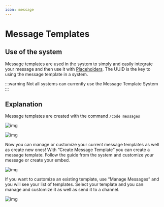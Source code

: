 ```yaml
---
icon: message
---
```


# Message Templates

## Use of the system

Message templates are used in the system to simply and easily integrate your message and then use it with [Placeholders](../placeholders.mdx). The UUID is the key to using the message template in a system.

:::warning
Not all systems can currently use the Message Template System
:::

## Explanation&#x20;

Message templates are created with the command `/code messages`

![img](https://a.nocw.site/u/4KAVav.png)

![img](https://a.nocw.site/u/sNLHgz.png)

Now you can manage or customize your current message templates as well as create new ones! With “Create Message Template” you can create a message template. Follow the guide from the system and customize your message or create your embed.

![img](https://a.nocw.site/u/5uD8qT.png)

If you want to customize an existing template, use “Manage Messages” and you will see your list of templates. Select your template and you can manage and customize it as well as send it to a channel.

![img](https://a.nocw.site/u/EKmG5i.png)
